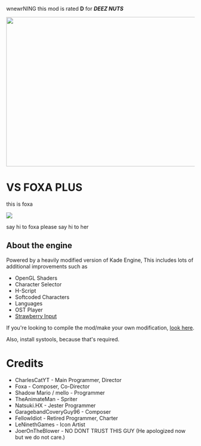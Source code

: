 wnewrNING
this mod is rated **D** for ***DEEZ NUTS***

<img src="KadeEngineWitBackground.png" width="600" height="400">

# VS FOXA PLUS
this is foxa

<img src="https://media.discordapp.net/attachments/994696415676739594/1015383787657498634/1cdff2fe-df54-445a-b7df-c9428302cab9-jpnddjpe.gif">

say hi to foxa
please say hi to her

## About the engine
Powered by a heavily modified version of Kade Engine, This includes lots of additional improvements such as
- OpenGL Shaders
- Character Selector
- H-Script
- Softcoded Characters
- Languages
- OST Player
- [Strawberry Input](https://github.com/benjaminpants/Funkin-Strawberry)

If you're looking to compile the mod/make your own modification, [look here](Modding.md).

Also, install systools, because that's required.

# Credits

* CharlesCatYT - Main Programmer, Director
* Foxa - Composer, Co-Director
* Shadow Mario / mello - Programmer
* TheAnimateMan - Spriter
* Natsuki.HX - Jester Programmer
* GaragebandCoveryGuy96 - Composer
* FellowIdiot - Retired Programmer, Charter 
* LeNinethGames - Icon Artist
* JoerOnTheBlower - NO DONT TRUST THIS GUY (He apologized now but we do not care.)
